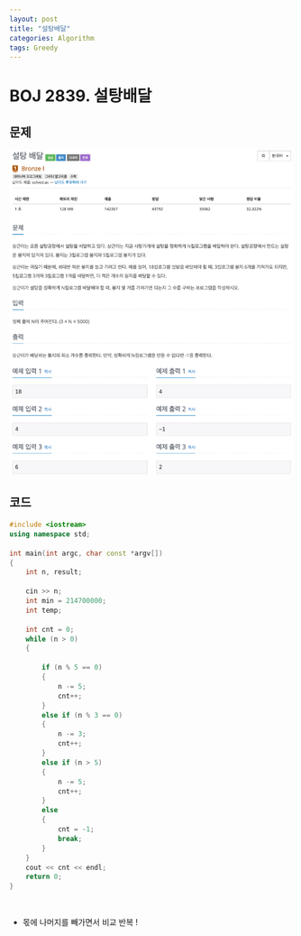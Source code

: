 ```yaml
---
layout: post
title: "설탕배달"
categories: Algorithm
tags: Greedy
---
```


# BOJ 2839. 설탕배달

## 문제

<img src="/assets/images/2839.png" style="zoom:72%;"  />

## 코드

```c++
#include <iostream>
using namespace std;

int main(int argc, char const *argv[])
{
    int n, result;

    cin >> n;
    int min = 214700000;
    int temp;

    int cnt = 0;
    while (n > 0)
    {

        if (n % 5 == 0)
        {
            n -= 5;
            cnt++;
        }
        else if (n % 3 == 0)
        {
            n -= 3;
            cnt++;
        }
        else if (n > 5)
        {
            n -= 5;
            cnt++;
        }
        else
        {
            cnt = -1;
            break;
        }
    }
    cout << cnt << endl;
    return 0;
}

```

<br/>

- 몫에 나머지를 빼가면서 비교 반복 !
